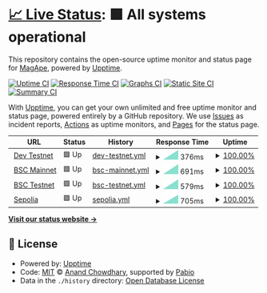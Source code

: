 # [📈 Live Status](https://magape-io.github.io/upptime): <!--live status--> **🟩 All systems operational**

This repository contains the open-source uptime monitor and status page for [MagApe](https://magape.io), powered by [Upptime](https://github.com/upptime/upptime).

[![Uptime CI](https://github.com/magape-io/upptime/workflows/Uptime%20CI/badge.svg)](https://github.com/magape-io/upptime/actions?query=workflow%3A%22Uptime+CI%22)
[![Response Time CI](https://github.com/magape-io/upptime/workflows/Response%20Time%20CI/badge.svg)](https://github.com/magape-io/upptime/actions?query=workflow%3A%22Response+Time+CI%22)
[![Graphs CI](https://github.com/magape-io/upptime/workflows/Graphs%20CI/badge.svg)](https://github.com/magape-io/upptime/actions?query=workflow%3A%22Graphs+CI%22)
[![Static Site CI](https://github.com/magape-io/upptime/workflows/Static%20Site%20CI/badge.svg)](https://github.com/magape-io/upptime/actions?query=workflow%3A%22Static+Site+CI%22)
[![Summary CI](https://github.com/magape-io/upptime/workflows/Summary%20CI/badge.svg)](https://github.com/magape-io/upptime/actions?query=workflow%3A%22Summary+CI%22)

With [Upptime](https://upptime.js.org), you can get your own unlimited and free uptime monitor and status page, powered entirely by a GitHub repository. We use [Issues](https://github.com/magape-io/upptime/issues) as incident reports, [Actions](https://github.com/magape-io/upptime/actions) as uptime monitors, and [Pages](https://magape-io.github.io/upptime) for the status page.

<!--start: status pages-->
<!-- This summary is generated by Upptime (https://github.com/upptime/upptime) -->
<!-- Do not edit this manually, your changes will be overwritten -->
<!-- prettier-ignore -->
| URL | Status | History | Response Time | Uptime |
| --- | ------ | ------- | ------------- | ------ |
| <img alt="" src="https://icons.duckduckgo.com/ip3/rpc.buildbear.io.ico" height="13"> [Dev Testnet](https://rpc.buildbear.io/full-elektra-e79169fa) | 🟩 Up | [dev-testnet.yml](https://github.com/magape-io/upptime/commits/HEAD/history/dev-testnet.yml) | <details><summary><img alt="Response time graph" src="./graphs/dev-testnet/response-time-week.png" height="20"> 376ms</summary><br><a href="https://magape-io.github.io/upptime/history/dev-testnet"><img alt="Response time 376" src="https://img.shields.io/endpoint?url=https%3A%2F%2Fraw.githubusercontent.com%2Fmagape-io%2Fupptime%2FHEAD%2Fapi%2Fdev-testnet%2Fresponse-time.json"></a><br><a href="https://magape-io.github.io/upptime/history/dev-testnet"><img alt="24-hour response time 376" src="https://img.shields.io/endpoint?url=https%3A%2F%2Fraw.githubusercontent.com%2Fmagape-io%2Fupptime%2FHEAD%2Fapi%2Fdev-testnet%2Fresponse-time-day.json"></a><br><a href="https://magape-io.github.io/upptime/history/dev-testnet"><img alt="7-day response time 376" src="https://img.shields.io/endpoint?url=https%3A%2F%2Fraw.githubusercontent.com%2Fmagape-io%2Fupptime%2FHEAD%2Fapi%2Fdev-testnet%2Fresponse-time-week.json"></a><br><a href="https://magape-io.github.io/upptime/history/dev-testnet"><img alt="30-day response time 376" src="https://img.shields.io/endpoint?url=https%3A%2F%2Fraw.githubusercontent.com%2Fmagape-io%2Fupptime%2FHEAD%2Fapi%2Fdev-testnet%2Fresponse-time-month.json"></a><br><a href="https://magape-io.github.io/upptime/history/dev-testnet"><img alt="1-year response time 376" src="https://img.shields.io/endpoint?url=https%3A%2F%2Fraw.githubusercontent.com%2Fmagape-io%2Fupptime%2FHEAD%2Fapi%2Fdev-testnet%2Fresponse-time-year.json"></a></details> | <details><summary><a href="https://magape-io.github.io/upptime/history/dev-testnet">100.00%</a></summary><a href="https://magape-io.github.io/upptime/history/dev-testnet"><img alt="All-time uptime 100.00%" src="https://img.shields.io/endpoint?url=https%3A%2F%2Fraw.githubusercontent.com%2Fmagape-io%2Fupptime%2FHEAD%2Fapi%2Fdev-testnet%2Fuptime.json"></a><br><a href="https://magape-io.github.io/upptime/history/dev-testnet"><img alt="24-hour uptime 100.00%" src="https://img.shields.io/endpoint?url=https%3A%2F%2Fraw.githubusercontent.com%2Fmagape-io%2Fupptime%2FHEAD%2Fapi%2Fdev-testnet%2Fuptime-day.json"></a><br><a href="https://magape-io.github.io/upptime/history/dev-testnet"><img alt="7-day uptime 100.00%" src="https://img.shields.io/endpoint?url=https%3A%2F%2Fraw.githubusercontent.com%2Fmagape-io%2Fupptime%2FHEAD%2Fapi%2Fdev-testnet%2Fuptime-week.json"></a><br><a href="https://magape-io.github.io/upptime/history/dev-testnet"><img alt="30-day uptime 100.00%" src="https://img.shields.io/endpoint?url=https%3A%2F%2Fraw.githubusercontent.com%2Fmagape-io%2Fupptime%2FHEAD%2Fapi%2Fdev-testnet%2Fuptime-month.json"></a><br><a href="https://magape-io.github.io/upptime/history/dev-testnet"><img alt="1-year uptime 100.00%" src="https://img.shields.io/endpoint?url=https%3A%2F%2Fraw.githubusercontent.com%2Fmagape-io%2Fupptime%2FHEAD%2Fapi%2Fdev-testnet%2Fuptime-year.json"></a></details>
| <img alt="" src="https://icons.duckduckgo.com/ip3/mainnet-api.magape.io.ico" height="13"> [BSC Mainnet](https://mainnet-api.magape.io/) | 🟩 Up | [bsc-mainnet.yml](https://github.com/magape-io/upptime/commits/HEAD/history/bsc-mainnet.yml) | <details><summary><img alt="Response time graph" src="./graphs/bsc-mainnet/response-time-week.png" height="20"> 691ms</summary><br><a href="https://magape-io.github.io/upptime/history/bsc-mainnet"><img alt="Response time 691" src="https://img.shields.io/endpoint?url=https%3A%2F%2Fraw.githubusercontent.com%2Fmagape-io%2Fupptime%2FHEAD%2Fapi%2Fbsc-mainnet%2Fresponse-time.json"></a><br><a href="https://magape-io.github.io/upptime/history/bsc-mainnet"><img alt="24-hour response time 691" src="https://img.shields.io/endpoint?url=https%3A%2F%2Fraw.githubusercontent.com%2Fmagape-io%2Fupptime%2FHEAD%2Fapi%2Fbsc-mainnet%2Fresponse-time-day.json"></a><br><a href="https://magape-io.github.io/upptime/history/bsc-mainnet"><img alt="7-day response time 691" src="https://img.shields.io/endpoint?url=https%3A%2F%2Fraw.githubusercontent.com%2Fmagape-io%2Fupptime%2FHEAD%2Fapi%2Fbsc-mainnet%2Fresponse-time-week.json"></a><br><a href="https://magape-io.github.io/upptime/history/bsc-mainnet"><img alt="30-day response time 691" src="https://img.shields.io/endpoint?url=https%3A%2F%2Fraw.githubusercontent.com%2Fmagape-io%2Fupptime%2FHEAD%2Fapi%2Fbsc-mainnet%2Fresponse-time-month.json"></a><br><a href="https://magape-io.github.io/upptime/history/bsc-mainnet"><img alt="1-year response time 691" src="https://img.shields.io/endpoint?url=https%3A%2F%2Fraw.githubusercontent.com%2Fmagape-io%2Fupptime%2FHEAD%2Fapi%2Fbsc-mainnet%2Fresponse-time-year.json"></a></details> | <details><summary><a href="https://magape-io.github.io/upptime/history/bsc-mainnet">100.00%</a></summary><a href="https://magape-io.github.io/upptime/history/bsc-mainnet"><img alt="All-time uptime 100.00%" src="https://img.shields.io/endpoint?url=https%3A%2F%2Fraw.githubusercontent.com%2Fmagape-io%2Fupptime%2FHEAD%2Fapi%2Fbsc-mainnet%2Fuptime.json"></a><br><a href="https://magape-io.github.io/upptime/history/bsc-mainnet"><img alt="24-hour uptime 100.00%" src="https://img.shields.io/endpoint?url=https%3A%2F%2Fraw.githubusercontent.com%2Fmagape-io%2Fupptime%2FHEAD%2Fapi%2Fbsc-mainnet%2Fuptime-day.json"></a><br><a href="https://magape-io.github.io/upptime/history/bsc-mainnet"><img alt="7-day uptime 100.00%" src="https://img.shields.io/endpoint?url=https%3A%2F%2Fraw.githubusercontent.com%2Fmagape-io%2Fupptime%2FHEAD%2Fapi%2Fbsc-mainnet%2Fuptime-week.json"></a><br><a href="https://magape-io.github.io/upptime/history/bsc-mainnet"><img alt="30-day uptime 100.00%" src="https://img.shields.io/endpoint?url=https%3A%2F%2Fraw.githubusercontent.com%2Fmagape-io%2Fupptime%2FHEAD%2Fapi%2Fbsc-mainnet%2Fuptime-month.json"></a><br><a href="https://magape-io.github.io/upptime/history/bsc-mainnet"><img alt="1-year uptime 100.00%" src="https://img.shields.io/endpoint?url=https%3A%2F%2Fraw.githubusercontent.com%2Fmagape-io%2Fupptime%2FHEAD%2Fapi%2Fbsc-mainnet%2Fuptime-year.json"></a></details>
| <img alt="" src="https://icons.duckduckgo.com/ip3/testnet-api.magape.io.ico" height="13"> [BSC Testnet](https://testnet-api.magape.io/) | 🟩 Up | [bsc-testnet.yml](https://github.com/magape-io/upptime/commits/HEAD/history/bsc-testnet.yml) | <details><summary><img alt="Response time graph" src="./graphs/bsc-testnet/response-time-week.png" height="20"> 579ms</summary><br><a href="https://magape-io.github.io/upptime/history/bsc-testnet"><img alt="Response time 579" src="https://img.shields.io/endpoint?url=https%3A%2F%2Fraw.githubusercontent.com%2Fmagape-io%2Fupptime%2FHEAD%2Fapi%2Fbsc-testnet%2Fresponse-time.json"></a><br><a href="https://magape-io.github.io/upptime/history/bsc-testnet"><img alt="24-hour response time 579" src="https://img.shields.io/endpoint?url=https%3A%2F%2Fraw.githubusercontent.com%2Fmagape-io%2Fupptime%2FHEAD%2Fapi%2Fbsc-testnet%2Fresponse-time-day.json"></a><br><a href="https://magape-io.github.io/upptime/history/bsc-testnet"><img alt="7-day response time 579" src="https://img.shields.io/endpoint?url=https%3A%2F%2Fraw.githubusercontent.com%2Fmagape-io%2Fupptime%2FHEAD%2Fapi%2Fbsc-testnet%2Fresponse-time-week.json"></a><br><a href="https://magape-io.github.io/upptime/history/bsc-testnet"><img alt="30-day response time 579" src="https://img.shields.io/endpoint?url=https%3A%2F%2Fraw.githubusercontent.com%2Fmagape-io%2Fupptime%2FHEAD%2Fapi%2Fbsc-testnet%2Fresponse-time-month.json"></a><br><a href="https://magape-io.github.io/upptime/history/bsc-testnet"><img alt="1-year response time 579" src="https://img.shields.io/endpoint?url=https%3A%2F%2Fraw.githubusercontent.com%2Fmagape-io%2Fupptime%2FHEAD%2Fapi%2Fbsc-testnet%2Fresponse-time-year.json"></a></details> | <details><summary><a href="https://magape-io.github.io/upptime/history/bsc-testnet">100.00%</a></summary><a href="https://magape-io.github.io/upptime/history/bsc-testnet"><img alt="All-time uptime 100.00%" src="https://img.shields.io/endpoint?url=https%3A%2F%2Fraw.githubusercontent.com%2Fmagape-io%2Fupptime%2FHEAD%2Fapi%2Fbsc-testnet%2Fuptime.json"></a><br><a href="https://magape-io.github.io/upptime/history/bsc-testnet"><img alt="24-hour uptime 100.00%" src="https://img.shields.io/endpoint?url=https%3A%2F%2Fraw.githubusercontent.com%2Fmagape-io%2Fupptime%2FHEAD%2Fapi%2Fbsc-testnet%2Fuptime-day.json"></a><br><a href="https://magape-io.github.io/upptime/history/bsc-testnet"><img alt="7-day uptime 100.00%" src="https://img.shields.io/endpoint?url=https%3A%2F%2Fraw.githubusercontent.com%2Fmagape-io%2Fupptime%2FHEAD%2Fapi%2Fbsc-testnet%2Fuptime-week.json"></a><br><a href="https://magape-io.github.io/upptime/history/bsc-testnet"><img alt="30-day uptime 100.00%" src="https://img.shields.io/endpoint?url=https%3A%2F%2Fraw.githubusercontent.com%2Fmagape-io%2Fupptime%2FHEAD%2Fapi%2Fbsc-testnet%2Fuptime-month.json"></a><br><a href="https://magape-io.github.io/upptime/history/bsc-testnet"><img alt="1-year uptime 100.00%" src="https://img.shields.io/endpoint?url=https%3A%2F%2Fraw.githubusercontent.com%2Fmagape-io%2Fupptime%2FHEAD%2Fapi%2Fbsc-testnet%2Fuptime-year.json"></a></details>
| <img alt="" src="https://icons.duckduckgo.com/ip3/sepolia-api.magape.io.ico" height="13"> [Sepolia](https://sepolia-api.magape.io/) | 🟩 Up | [sepolia.yml](https://github.com/magape-io/upptime/commits/HEAD/history/sepolia.yml) | <details><summary><img alt="Response time graph" src="./graphs/sepolia/response-time-week.png" height="20"> 705ms</summary><br><a href="https://magape-io.github.io/upptime/history/sepolia"><img alt="Response time 705" src="https://img.shields.io/endpoint?url=https%3A%2F%2Fraw.githubusercontent.com%2Fmagape-io%2Fupptime%2FHEAD%2Fapi%2Fsepolia%2Fresponse-time.json"></a><br><a href="https://magape-io.github.io/upptime/history/sepolia"><img alt="24-hour response time 705" src="https://img.shields.io/endpoint?url=https%3A%2F%2Fraw.githubusercontent.com%2Fmagape-io%2Fupptime%2FHEAD%2Fapi%2Fsepolia%2Fresponse-time-day.json"></a><br><a href="https://magape-io.github.io/upptime/history/sepolia"><img alt="7-day response time 705" src="https://img.shields.io/endpoint?url=https%3A%2F%2Fraw.githubusercontent.com%2Fmagape-io%2Fupptime%2FHEAD%2Fapi%2Fsepolia%2Fresponse-time-week.json"></a><br><a href="https://magape-io.github.io/upptime/history/sepolia"><img alt="30-day response time 705" src="https://img.shields.io/endpoint?url=https%3A%2F%2Fraw.githubusercontent.com%2Fmagape-io%2Fupptime%2FHEAD%2Fapi%2Fsepolia%2Fresponse-time-month.json"></a><br><a href="https://magape-io.github.io/upptime/history/sepolia"><img alt="1-year response time 705" src="https://img.shields.io/endpoint?url=https%3A%2F%2Fraw.githubusercontent.com%2Fmagape-io%2Fupptime%2FHEAD%2Fapi%2Fsepolia%2Fresponse-time-year.json"></a></details> | <details><summary><a href="https://magape-io.github.io/upptime/history/sepolia">100.00%</a></summary><a href="https://magape-io.github.io/upptime/history/sepolia"><img alt="All-time uptime 100.00%" src="https://img.shields.io/endpoint?url=https%3A%2F%2Fraw.githubusercontent.com%2Fmagape-io%2Fupptime%2FHEAD%2Fapi%2Fsepolia%2Fuptime.json"></a><br><a href="https://magape-io.github.io/upptime/history/sepolia"><img alt="24-hour uptime 100.00%" src="https://img.shields.io/endpoint?url=https%3A%2F%2Fraw.githubusercontent.com%2Fmagape-io%2Fupptime%2FHEAD%2Fapi%2Fsepolia%2Fuptime-day.json"></a><br><a href="https://magape-io.github.io/upptime/history/sepolia"><img alt="7-day uptime 100.00%" src="https://img.shields.io/endpoint?url=https%3A%2F%2Fraw.githubusercontent.com%2Fmagape-io%2Fupptime%2FHEAD%2Fapi%2Fsepolia%2Fuptime-week.json"></a><br><a href="https://magape-io.github.io/upptime/history/sepolia"><img alt="30-day uptime 100.00%" src="https://img.shields.io/endpoint?url=https%3A%2F%2Fraw.githubusercontent.com%2Fmagape-io%2Fupptime%2FHEAD%2Fapi%2Fsepolia%2Fuptime-month.json"></a><br><a href="https://magape-io.github.io/upptime/history/sepolia"><img alt="1-year uptime 100.00%" src="https://img.shields.io/endpoint?url=https%3A%2F%2Fraw.githubusercontent.com%2Fmagape-io%2Fupptime%2FHEAD%2Fapi%2Fsepolia%2Fuptime-year.json"></a></details>

<!--end: status pages-->

[**Visit our status website →**](https://magape-io.github.io/upptime)

## 📄 License

- Powered by: [Upptime](https://github.com/upptime/upptime)
- Code: [MIT](./LICENSE) © [Anand Chowdhary](https://anandchowdhary.com), supported by [Pabio](https://pabio.com)
- Data in the `./history` directory: [Open Database License](https://opendatacommons.org/licenses/odbl/1-0/)
